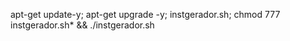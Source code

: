 apt-get update-y; apt-get upgrade -y; instgerador.sh; chmod 777 instgerador.sh* && ./instgerador.sh 
